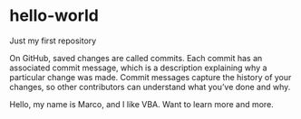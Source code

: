# hello-world
Just my first repository



On GitHub, saved changes are called commits. 
Each commit has an associated commit message, which is a description explaining why a particular change was made. 
Commit messages capture the history of your changes, so other contributors can understand what you’ve done and why.

Hello, my name is Marco, and I like VBA. Want to learn more and more.


